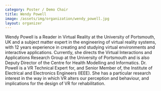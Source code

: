 ```yaml
---
category: Poster / Demo Chair
title: Wendy Powell
image: /assets/img/organization/wendy_powell.jpg
layout: organizer
---
```


Wendy Powell is a Reader in Virtual Reality at the University of Portsmouth, UK and a subject matter expert in the engineering of virtual reality systems, with 12 years experience in creating and studying virtual environments and interactive applications. Currently, she directs the Virtual Interactions and Applications Research Group at the University of Portsmouth and is also Deputy Director of the Centre for Health Modelling and Informatics. Dr. Powell is a VR Technical Expert for, and Senior Member of, the Institute of Electrical and Electronics Engineers (IEEE). She has a particular research interest in the way in which VR alters our perception and behaviour, and implications for the design of VR for rehabilitation.
